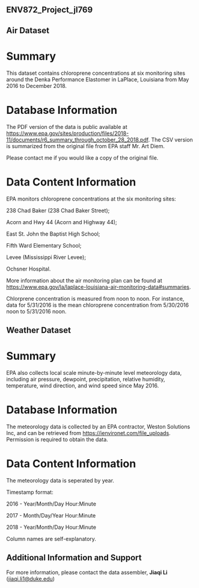 ## ENV872_Project_jl769

## Air Dataset

# Summary

This dataset contains chloroprene concentrations at six monitoring sites around the Denka Performance Elastomer in LaPlace, Louisiana from May 2016 to December 2018.

# Database Information

The PDF version of the data is public available at https://www.epa.gov/sites/production/files/2018-11/documents/r6_summary_through_october_28_2018.pdf.
The CSV version is summarized from the original file from EPA staff Mr. Art Diem.

Please contact me if you would like a copy of the original file.

# Data Content Information

EPA monitors chloroprene concentrations at the six monitoring sites:

238 Chad Baker (238 Chad Baker Street);

Acorn and Hwy 44 (Acorn and Highway 44);

East St. John the Baptist High School;

Fifth Ward Elementary School;

Levee (Mississippi River Levee);

Ochsner Hospital.

More information about the air monitoring plan can be found at https://www.epa.gov/la/laplace-louisiana-air-monitoring-data#summaries.

Chlorprene concentration is measured from noon to noon. For instance, data for 5/31/2016 is the mean chloroprene concentration from 5/30/2016 noon to 5/31/2016 noon.

## Weather Dataset

# Summary
EPA also collects local scale minute-by-minute level meteorology data, including air pressure, dewpoint, precipitation, relative humidity, temperature, wind direction, and wind speed since May 2016.

# Database Information
The meteorology data is collected by an EPA contractor, Weston Solutions Inc, and can be retrieved from https://ienvironet.com/file_uploads. Permission is required to obtain the data.

# Data Content Information
The meteorology data is seperated by year.

Timestamp format:

2016 - Year/Month/Day Hour:Minute

2017 - Month/Day/Year Hour:Minute

2018 - Year/Month/Day Hour:Minute

Column names are self-explanatory. 

## Additional Information and Support
For more information, please contact the data assembler, **Jiaqi Li** (jiaqi.li1@duke.edu)
